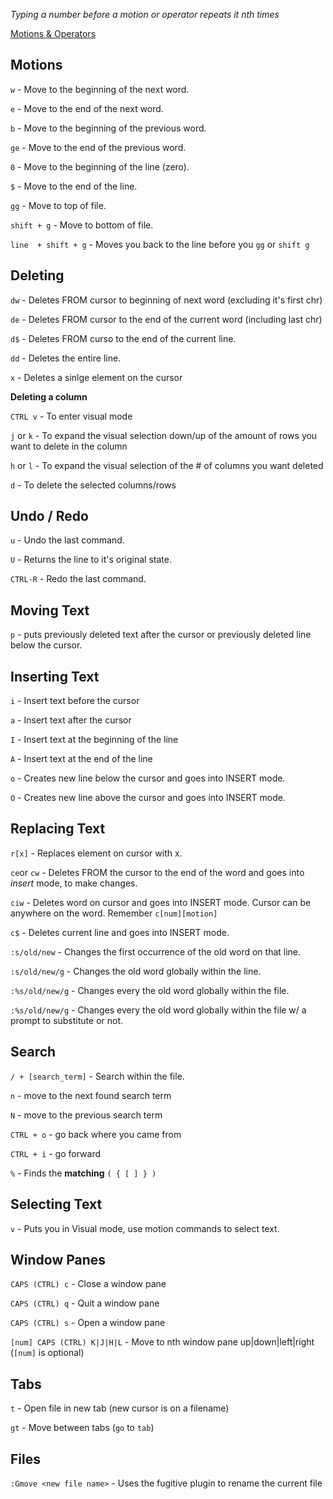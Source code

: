 *Typing a number before a motion or operator repeats it nth times*

[Motions & Operators](http://vimdoc.sourceforge.net/htmldoc/motion.html)

## Motions

`w` - Move to the beginning of the next word.

`e` - Move to the end of the next word.

`b` - Move to the beginning of the previous word.

`ge` - Move to the end of the previous word.

`0` - Move to the beginning of the line (zero).

`$` - Move to the end of the line.

`gg` - Move to top of file.

`shift + g` - Move to bottom of file.

`line  + shift + g` - Moves you back to the line before you `gg` or `shift g`


## Deleting

`dw` - Deletes FROM cursor to beginning of next word (excluding it's first chr)

`de` - Deletes FROM cursor to the end of the current word (including last chr)

`d$` - Deletes FROM curso to the end of the current line.

`dd` - Deletes the entire line.

`x` - Deletes a sinlge element on the cursor

**Deleting a column**

`CTRL v` - To enter visual mode

`j` or `k` - To expand the visual selection down/up of the amount of rows you want to delete in the column

`h` or `l` - To expand the visual selection of the # of columns you want deleted

`d` - To delete the selected columns/rows

## Undo / Redo

`u` - Undo the last command.

`U` - Returns the line to it's original state.

`CTRL-R` - Redo the last command.

## Moving Text

`p` - puts previously deleted text after the cursor or previously deleted line below the cursor.

## Inserting Text

`i` - Insert text before the cursor

`a` - Insert text after the cursor

`I` - Insert text at the beginning of the line

`A` - Insert text at the end of the line

`o` - Creates new line below the cursor and goes into INSERT mode.

`O` - Creates new line above the cursor and goes into INSERT mode.

## Replacing Text

`r[x]` - Replaces element on cursor with x.

`ce`or `cw` - Deletes FROM the cursor to the end of the word and goes into *insert* mode, to make changes.

`ciw` - Deletes word on cursor and goes into INSERT mode. Cursor can be anywhere on the word. Remember `c[num][motion]`

`c$` - Deletes current line and goes into INSERT mode.

`:s/old/new` - Changes the first occurrence of the old word on that line.

`:s/old/new/g` - Changes the old word globally within the line.

`:%s/old/new/g` - Changes every the old word globally within the file.

`:%s/old/new/g` - Changes every the old word globally within the file w/ a prompt to substitute or not.


## Search

`/ + [search_term]` - Search within the file.

`n` - move to the next found search term

`N` - move to the previous search term

`CTRL + o` - go back where you came from

`CTRL + i` - go forward

`%` - Finds the **matching** `( { [ ] } )`

## Selecting Text

`v` - Puts you in Visual mode, use motion commands to select text.

## Window Panes

`CAPS (CTRL) c` - Close a window pane

`CAPS (CTRL) q` - Quit a window pane

`CAPS (CTRL) s` - Open a window pane

`[num] CAPS (CTRL) K|J|H|L` - Move to nth window pane up|down|left|right (`[num]` is optional)

## Tabs

`t` - Open file in new tab (new cursor is on a filename)

`gt` - Move between tabs (`go` to `tab`)

## Files
`:Gmove <new file name>` - Uses the fugitive plugin to rename the current file
